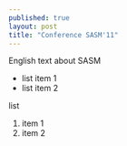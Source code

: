 ```yaml
---
published: true
layout: post
title: "Conference SASM'11"
---
```


English text about SASM

*  list item 1
*  list item 2

list

1.  item 1
2.  item 2
